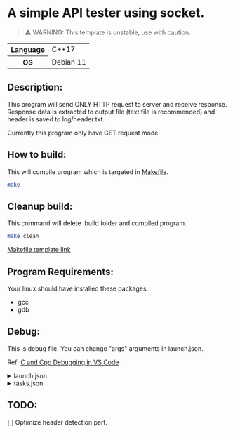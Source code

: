 # A simple API tester using socket.

> ⚠️ WARNING: This template is unstable, use with caution.

<table>
  <tr>
    <th>Language</th>
    <td>C++17</td>
  </tr>
  <tr>
    <th>OS</th>
    <td>Debian 11</td>
  </tr>
</table>

## Description:

This program will send ONLY HTTP request to server and receive response.
Response data is extracted to output file (text file is recommended) and header
is saved to log/header.txt.

Currently this program only have GET request mode.

## How to build:

This will compile program which is targeted in [Makefile](https://github.com/DuckyMomo20012/socket-api-tester/blob/master/Makefile#L7).

```bash
make
```

## Cleanup build:

This command will delete .build folder and compiled program.

```bash
make clean
```

[Makefile template link](https://makefiletutorial.com/#makefile-cookbook)

## Program Requirements:

Your linux should have installed these packages:

- gcc
- gdb

## Debug:

This is debug file. You can change "args" arguments in launch.json.

Ref: [C and Cpp Debugging in VS Code](https://github.com/bloominstituteoftechnology/CS-Wiki/wiki/C-and-Cpp-Debugging-in-VS-Code)

<details>
<summary>launch.json</summary>

```json
{
  // Use IntelliSense to learn about possible attributes.
  // Hover to view descriptions of existing attributes.
  // For more information, visit: https://go.microsoft.com/fwlink/?linkid=830387
  "version": "0.2.0",
  "configurations": [
    {
      "name": "g++ - Build and debug active file",
      "type": "cppdbg",
      "request": "launch",
      "program": "${workspaceFolder}/19127631",
      "args": ["example.com", "out.txt"],
      "stopAtEntry": false,
      "cwd": "${fileDirname}",
      "environment": [],
      "externalConsole": false,
      "MIMode": "gdb",
      "setupCommands": [
        {
          "description": "Enable pretty-printing for gdb",
          "text": "-enable-pretty-printing",
          "ignoreFailures": true
        },
        {
          "description": "Set Disassembly Flavor to Intel",
          "text": "-gdb-set disassembly-flavor intel",
          "ignoreFailures": true
        }
      ],
      "preLaunchTask": "C/C++: g++ build active file",
      "miDebuggerPath": "/usr/bin/gdb"
    }
  ]
}
```

</details>

<details>
<summary>tasks.json</summary>

```json
{
  "version": "2.0.0",
  "tasks": [
    {
      "label": "build",
      "command": "make",
      "args": [],
      "problemMatcher": {
        "owner": "cpp",
        "fileLocation": ["relative", "${workspaceFolder}"],
        "pattern": {
          "regexp": "^(.*):(\\d+):(\\d+):\\s+(warning|error):\\s+(.*)$",
          "file": 1,
          "line": 2,
          "column": 3,
          "severity": 4,
          "message": 5
        }
      }
    }
  ]
}
```

</details>

## TODO:

[ ] Optimize header detection part.
